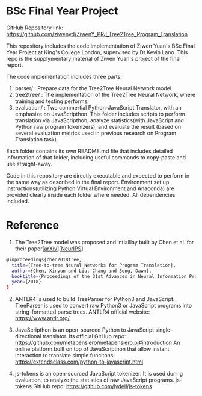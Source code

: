 # BSc Final Year Project
GitHub Repository link: https://github.com/ziwenyd/ZiwenY_PRJ_Tree2Tree_Program_Translation

This repository includes the code implementation of Ziwen Yuan's BSc Final Year Project at King's College London, supervised by Dr.Kevin Lano. This repo is the supplymentary material of Ziwen Yuan's project of the final report.

The code implementation includes three parts:

1. parser/ : Prepare data for the Tree2Tree Neural Network model.
2. tree2tree/ : The implementation of the Tree2Tree Neural Network, where training and testing performs.
3. evaluation/ : Two commertial Python-JavaScript Translator, with an emphasize on JavaScripthon. This folder includes scripts to perform translation via JavaScripthon, analyze statistics(with JavaScript and Python raw program tokenizers), and evaluate the result (based on several evaluation metrics used in previous research on Program Translation task).

Each folder contains its own README.md file that includes detailed information of that folder, including useful commands to copy-paste and use straight-away.

Code in this repository are directly executable and expected to perform in the same way as described in the final report. Environment set up instructions(utilizing Python Virtual Environment and Anaconda) are provided clearly inside each folder where needed. All dependencies included.

# Reference

1. The Tree2Tree model was proposed and intialllay built by Chen et al. for their paper[[arXiv](https://arxiv.org/abs/1802.03691)][[NeurIPS](https://papers.nips.cc/paper/7521-tree-to-tree-neural-networks-for-program-translation)].

```bash
@inproceedings{chen2018tree,
  title={Tree-to-tree Neural Networks for Program Translation},
  author={Chen, Xinyun and Liu, Chang and Song, Dawn},
  booktitle={Proceedings of the 31st Advances in Neural Information Processing Systems},
  year={2018}
}
```

2. ANTLR4 is used to build TreeParser for Python3 and JavaScript. TreeParser is used to convert raw Python3 or JavaScript programs into string-formatted parse trees.
   ANTLR4 official website: https://www.antlr.org/

3. JavaScripthon is an open-sourced Python to JavaScript single-directional translator.
   Its official GitHub repo: https://github.com/metapensiero/metapensiero.pj#introduction
   An online platform built on top of JavaScripthon that allow instant interaction to translate simple funcitons: https://extendsclass.com/python-to-javascript.html

4. js-tokens is an open-sourced JavaScript tokenizer. It is used during evaluation, to analyze the statistics of raw JavaScript programs.
   js-tokens GitHub repo: https://github.com/lydell/js-tokens
